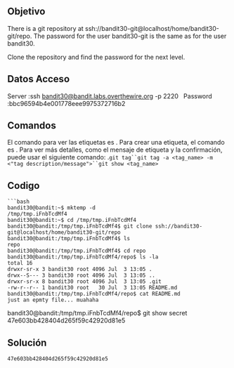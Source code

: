 ## Objetivo
There is a git repository at ssh://bandit30-git@localhost/home/bandit30-git/repo. The password for the user bandit30-git is the same as for the user bandit30.

Clone the repository and find the password for the next level.
## Datos Acceso 

Server :ssh bandit30@bandit.labs.overthewire.org -p 2220  
Password :bbc96594b4e001778eee9975372716b2
## Comandos
El comando para ver las etiquetas es . Para crear una etiqueta, el comando es . Para ver más detalles, como el mensaje de etiqueta y la confirmación, puede usar el siguiente comando: .`git tag``git tag -a <tag_name> -m <"tag description/message">``git show <tag_name>`

## Codigo 
```
```bash
bandit30@bandit:~$ mktemp -d
/tmp/tmp.iFnbTcdMf4
bandit30@bandit:~$ cd /tmp/tmp.iFnbTcdMf4
bandit30@bandit:/tmp/tmp.iFnbTcdMf4$ git clone ssh://bandit30-git@localhost/home/bandit30-git/repo
bandit30@bandit:/tmp/tmp.iFnbTcdMf4$ ls
repo
bandit30@bandit:/tmp/tmp.iFnbTcdMf4$ cd repo
bandit30@bandit:/tmp/tmp.iFnbTcdMf4/repo$ ls -la
total 16
drwxr-sr-x 3 bandit30 root 4096 Jul  3 13:05 .
drwx--S--- 3 bandit30 root 4096 Jul  3 13:05 ..
drwxr-sr-x 8 bandit30 root 4096 Jul  3 13:05 .git
-rw-r--r-- 1 bandit30 root   30 Jul  3 13:05 README.md
bandit30@bandit:/tmp/tmp.iFnbTcdMf4/repo$ cat README.md 
just an epmty file... muahaha
```
bandit30@bandit:/tmp/tmp.iFnbTcdMf4/repo$ git show secret
47e603bb428404d265f59c42920d81e5

## Solución
`47e603bb428404d265f59c42920d81e5`